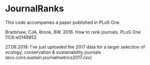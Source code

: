 # JournalRanks
This code accompanies a paper published in PLoS One

Bradshaw, CJA, Brook, BW. 2016. How to rank journals. PLoS One 11(3):e0149852

27.08.2018: I've just uploaded the 2017 data for a larger selection of ecology, conservation & sustainability journals (eco.cons.sustain.journalmetrics2017.csv)

